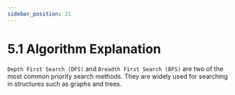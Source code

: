 ```yaml
---
sidebar_position: 21
---
```


# 5.1 Algorithm Explanation

`Depth First Search (DFS)` and `Breadth First Search (BFS)` are two of the most common priority search methods. They are widely used for searching in structures such as graphs and trees.
